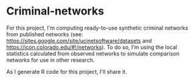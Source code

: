 # Criminal-networks
For this project, I'm computing ready-to-use synthetic criminal networks from published networks (see: https://sites.google.com/site/ucinetsoftware/datasets and https://icon.colorado.edu/#!/networks). To do so, I'm using the local statistics calculated from observed networks to simulate comparison networks for use in other research.

As I generate R code for this project, I'll share it.
